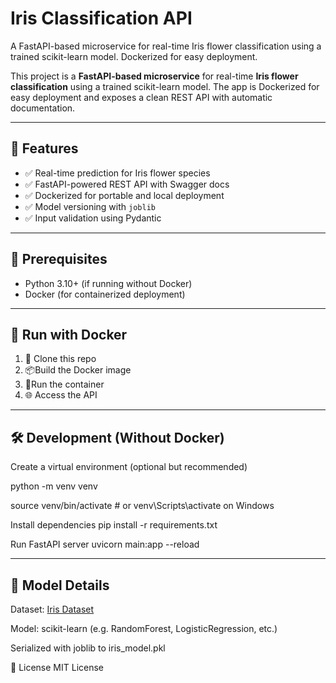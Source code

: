 # Iris Classification API
 A FastAPI-based microservice for real-time Iris flower classification using a trained scikit-learn model. Dockerized for easy deployment.

This project is a **FastAPI-based microservice** for real-time **Iris flower classification** using a trained scikit-learn model. The app is Dockerized for easy deployment and exposes a clean REST API with automatic documentation.

---

## 🚀 Features

- ✅ Real-time prediction for Iris flower species
- ✅ FastAPI-powered REST API with Swagger docs
- ✅ Dockerized for portable and local deployment
- ✅ Model versioning with `joblib`
- ✅ Input validation using Pydantic

---

## 🧠 Prerequisites

- Python 3.10+ (if running without Docker)
- Docker (for containerized deployment)

---

## 🐳 Run with Docker
 1. 🔨 Clone this repo
 2. 📦Build the Docker image
 3. 🚀Run the container
 4. 🌐 Access the API

---

## 🛠️ Development (Without Docker)

Create a virtual environment (optional but recommended)

python -m venv venv

source venv/bin/activate  # or venv\Scripts\activate on Windows

Install dependencies
pip install -r requirements.txt

Run FastAPI server
uvicorn main:app --reload

---

## 🧠 Model Details
Dataset: [Iris Dataset](https://scikit-learn.org/stable/auto_examples/decomposition/plot_pca_iris.html)

Model: scikit-learn (e.g. RandomForest, LogisticRegression, etc.)

Serialized with joblib to iris_model.pkl

📝 License
MIT License


